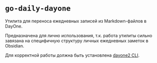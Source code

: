 # `go-daily-dayone`

Утилита для переноса ежедневных записей из Markdown-файлов в DayOne.

Предназначена для лично использования, т.к. работа утилиты сильно завязана на специфичную структуру личных ежедневных заметок в Obsidian.

Для корректной работы должна быть установлена [dayone2 CLI](https://dayoneapp.com/guides/tips-and-tutorials/command-line-interface-cli/).
